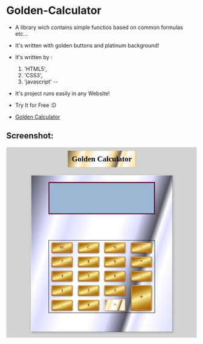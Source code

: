 # Golden-Calculator

- A library wich contains simple functios based on common formulas  etc...

- It's written with golden buttons and platinum background!

- It's written by :
   1. 'HTML5', &nbsp; 
   1. 'CSS3', &nbsp; 
   1. 'javascript'
   -- 

- It's project runs easily in any Website!
- Try It for Free :D 
- [Golden Calculator](https://golden-calculator.netlify.app/)


## Screenshot:

![Calculator image](./goldenCalculator.png)

